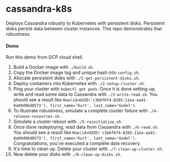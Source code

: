 # cassandra-k8s

Deploys Cassandra robustly to Kubernetes with persistent disks. Persistent disks persist data between cluster instances. This repo demonstrates that robustness. 

#### Demo 

Run this demo from GCP cloud shell.

1. Build a Docker image with `./build.sh`. 
2. Copy the Docker image tag and unique hash into `config.sh`. 
3. Allocate persistent disks with `./1-get-persistent-disks.sh`. 
4. Deploy containers into Kubernetes with `./2-setup-cluster.sh`.
5. Ping your cluster with `kubectl get pods`. Once it is done setting-up, write and read some data to Cassandra with `./3-write-read.sh`. You should see a result like `Row(id=UUID('c3b6f6f4-8285-11ea-aa41-8a09d96d0573'), first_name='Kurt', last_name='Godel')`.
6. To illustrate robustness, simulate a complete cluster failure with `./4-release-resources.sh`. 
7. Simulate a cluster reboot with `./5-reinitialize.sh`.
8. Once done redeploying, read data from Cassandra with `./6-read.sh`. You should see a result like `Row(id=UUID('c3b6f6f4-8285-11ea-aa41-8a09d96d0573'), first_name='Kurt', last_name='Godel')`. Congratulations, you've executed a complete data recovery. 
9. It's time to clean up. Delete your cluster with `./7-clean-up-cluster.sh`.
10. Now delete your disks with `./8-clean-up-disks.sh`.

